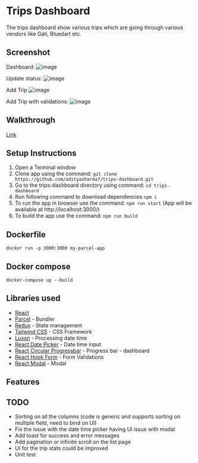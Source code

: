 # Trips Dashboard

The trips dashboard show various trips which are going through various vendors like Gati, Bluedart etc.

## Screenshot
Dashboard:
![image](https://github.com/adityasharma7/trips-dashboard/assets/15027245/403d3d34-92e5-43ac-92e4-c51b516ec0b8)

Update status:
![image](https://github.com/adityasharma7/trips-dashboard/assets/15027245/7ec3148a-f973-40e8-bf89-ad3257c0311a)

Add Trip
![image](https://github.com/adityasharma7/trips-dashboard/assets/15027245/4004e4aa-2c52-4327-b87e-c062679525c0)

Add Trip with validations:
![image](https://github.com/adityasharma7/trips-dashboard/assets/15027245/359f0a21-cfd0-4495-9160-a58a643573a4)

## Walkthrough
[Link](https://youtu.be/RqgAm55FE3Y)

## Setup Instructions

1. Open a Terminal window
2. Clone app using the command: `git clone https://github.com/adityasharma7/trips-dashboard.git`
3. Go to the trips-dashboard directory using command: `cd trips-dashboard`
4. Run following command to download dependencies
    `npm i`
5. To run the app in browser use the command: `npm run start` (App will be available at http://localhost:3000/)
5. To build the app use the command: `npm run build`


## Dockerfile

`docker run -p 3000:3000 my-parcel-app`

## Docker compose

`docker-compose up --build`

## Libraries used

- [React](https://react.dev/)
- [Parcel](https://parceljs.org/) - Bundler
- [Redux](https://redux.js.org/) - State management
- [Tailwind CSS](https://tailwindcss.com/) - CSS Framework
- [Luxon](https://moment.github.io/luxon/#/) - Processing date time
- [React Date Picker](https://www.npmjs.com/package/react-date-picker) - Date time input
- [React Circular Progressbar](https://www.npmjs.com/package/react-circular-progressbar) - Progress bar - dashboard
- [React Hook Form](https://react-hook-form.com/) - Form Validations
- [React Modal](https://reactcommunity.org/react-modal/) - Modal


## Features


## TODO
- Sorting on all the columns (code is generic and supports sorting on multiple field, need to bind on UI)
- Fix the issue with the date time picker having UI issue with modal
- Add toast for success and error messages
- Add pagination or infinite scroll on the list page
- UI for the trip stats could be improved
- Unit test
